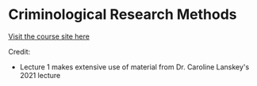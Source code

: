 # Criminological Research Methods

[Visit the course site here](https://clanfear.github.io/ioc_crm/_site/index.html)
 
Credit:

* Lecture 1 makes extensive use of material from Dr. Caroline Lanskey's 2021 lecture
